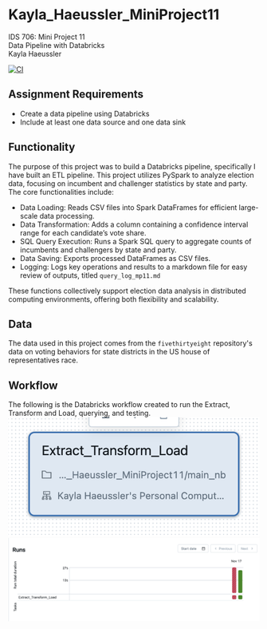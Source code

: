 # Kayla_Haeussler_MiniProject11  
IDS 706: Mini Project 11  
Data Pipeline with Databricks  
Kayla Haeussler 

[![CI](https://github.com/nogibjj/Kayla_Haeussler_MiniProject10/actions/workflows/cicd.yml/badge.svg)](https://github.com/nogibjj/Kayla_Haeussler_MiniProject10/actions/workflows/cicd.yml)   

## Assignment Requirements
- Create a data pipeline using Databricks
- Include at least one data source and one data sink

## Functionality
The purpose of this project was to build a Databricks pipeline, specifically I have built an ETL pipeline.
This project utilizes PySpark to analyze election data, focusing on incumbent and challenger statistics by state and party. The core functionalities include:

- Data Loading: Reads CSV files into Spark DataFrames for efficient large-scale data processing.  
- Data Transformation: Adds a column containing a confidence interval range for each candidate’s vote share.  
- SQL Query Execution: Runs a Spark SQL query to aggregate counts of incumbents and challengers by state and party.  
- Data Saving: Exports processed DataFrames as CSV files.
- Logging: Logs key operations and results to a markdown file for easy review of outputs, titled ```query_log_mp11.md```

These functions collectively support election data analysis in distributed computing environments, offering both flexibility and scalability.

## Data
The data used in this project comes from the ```fivethirtyeight``` repository's data on voting behaviors for state districts in the US house of representatives race.

## Workflow
The following is the Databricks workflow created to run the Extract, Transform and Load, querying, and testing. 
![alt text](<readme_images/databricks_workflow.png>)
![alt text](<readme_images/databricks_workflow_completed.png>)
